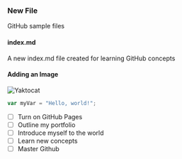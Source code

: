 ### New File 
GitHub sample files
#### index.md 
A new index.md file created for learning GitHub concepts
#### Adding an Image
![Yaktocat](https://octodex.github.com/images/yaktocat.png)
``` javascript
var myVar = "Hello, world!";
```
- [ ] Turn on GitHub Pages
- [ ] Outline my portfolio
- [ ] Introduce myself to the world
- [ ] Learn new concepts
- [ ] Master Github
